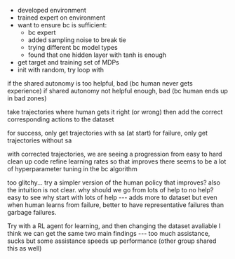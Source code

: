 - developed environment
- trained expert on environment
- want to ensure bc is sufficient:
  - bc expert
  - added sampling noise to break tie
  - trying different bc model types
  - found that one hidden layer with tanh is enough
- get target and training set of MDPs
- init with random, try loop with

if the shared autonomy is too helpful, bad (bc human never gets experience)
if shared autonomy not helpful enough, bad (bc human ends up in bad zones)

take trajectories where human gets it right (or wrong)
then add the correct corresponding actions to the dataset

for success, only get trajectories with sa (at start)
for failure, only get trajectories without sa

with corrected trajectories, we are seeing a progression from easy to hard
clean up code
refine learning rates so that improves
there seems to be a lot of hyperparameter tuning in the bc algorithm

too glitchy... try a simpler version of the human policy that improves?
also the intuition is not clear. why should we go from lots of help to no help?
easy to see why start with lots of help --- adds more to dataset
but
even when human learns from failure, better to have representative failures
than garbage failures.

Try with a RL agent for learning, and then changing the dataset avaliable
I think we can get the same two main findings --- too much assistance, sucks
but some assistance speeds up performance (other group shared this as well)
